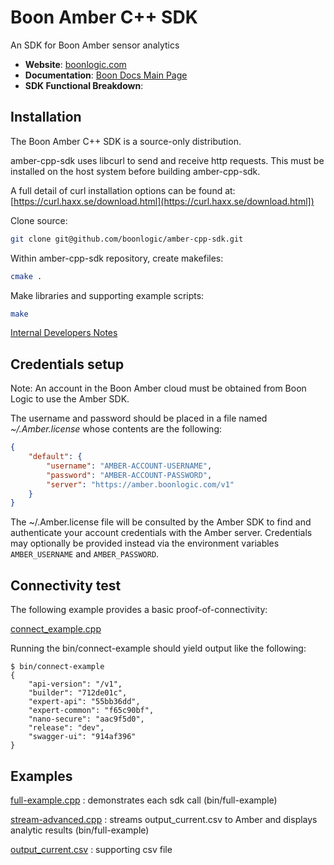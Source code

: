 # Boon Amber C++ SDK

An SDK for Boon Amber sensor analytics

- __Website__: [boonlogic.com](https://boonlogic.com)
- __Documentation__: [Boon Docs Main Page](https://docs.boonlogic.com)
- __SDK Functional Breakdown__: []()

## Installation

The Boon Amber C++ SDK is a source-only distribution.

amber-cpp-sdk uses libcurl to send and receive http requests.  This must be installed on the host system before building amber-cpp-sdk.

A full detail of curl installation options can be found at:
[https://curl.haxx.se/download.html](https://curl.haxx.se/download.html])

Clone source:

```bash
git clone git@github.com/boonlogic/amber-cpp-sdk.git
```

Within amber-cpp-sdk repository, create makefiles:

```bash
cmake .
```

Make libraries and supporting example scripts:

```bash
make
```

[Internal Developers Notes](README-dev.md)

## Credentials setup

Note: An account in the Boon Amber cloud must be obtained from Boon Logic to use the Amber SDK.

The username and password should be placed in a file named _~/.Amber.license_ whose contents are the following:

```json
{
    "default": {
        "username": "AMBER-ACCOUNT-USERNAME",
        "password": "AMBER-ACCOUNT-PASSWORD",
        "server": "https://amber.boonlogic.com/v1"
    }
}
```

The ~/.Amber.license file will be consulted by the Amber SDK to find and authenticate your account credentials with the Amber server. Credentials may optionally be provided instead via the environment variables `AMBER_USERNAME` and `AMBER_PASSWORD`.

## Connectivity test

The following example provides a basic proof-of-connectivity:

[connect_example.cpp](examples/connect_example.cpp)

Running the bin/connect-example should yield output like the following:
```
$ bin/connect-example
{
    "api-version": "/v1",
    "builder": "712de01c",
    "expert-api": "55bb36dd",
    "expert-common": "f65c90bf",
    "nano-secure": "aac9f5d0",
    "release": "dev",
    "swagger-ui": "914af396"
}

```

## Examples

[full-example.cpp](examples/full_example.cpp) : demonstrates each sdk call (bin/full-example)

[stream-advanced.cpp](examples/stream_advanced.cpp) : streams output_current.csv to Amber and displays analytic results (bin/full-example)

[output_current.csv](examples/output_current.csv) : supporting csv file
